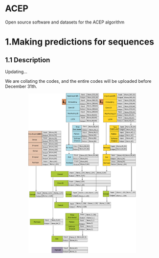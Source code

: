 # ACEP
Open source software and datasets for the ACEP algorithm

1.Making predictions for sequences
===
1.1 Description
---
 

Updating...

We are collating the codes, and the entire codes will be uploaded before December 31th.

<div align=center><img width="70%" height="70%" alt="Model_Structure" src="https://raw.githubusercontent.com/Fuhaoyi/ACEP/master/model_structure.png"/></div>

